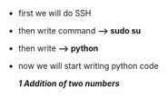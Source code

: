 - first we will do SSH 
- then write command **--> sudo su**
- then write **--> python**


- now we will start writing python code

   ***1 Addition of two numbers***
